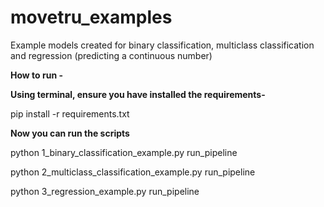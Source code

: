 # movetru_examples
Example models created for binary classification, multiclass classification and regression (predicting a continuous number)

**How to run -**

**Using terminal, ensure you have installed the requirements-**

pip install -r requirements.txt

**Now you can run the scripts**

python 1_binary_classification_example.py run_pipeline

python 2_multiclass_classification_example.py run_pipeline

python 3_regression_example.py run_pipeline
